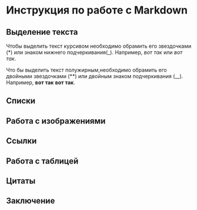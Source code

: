 # Инструкция по работе с Markdown

## Выделение текста
Чтобы выделить текст курсивом необходимо обрамить его звездочками (*)  или знаком нижнего подчеркивания(_). Например, *вот так* или _вот так_.


Что бы выделить текст полужирным,необходимо обрамить его двойными звездочками (**) или двойным знаком подчеркивания (__). Например, **вот так** __вот так__.
## Списки

## Работа с изображениями

## Ссылки

## Работа с таблицей

## Цитаты

## Заключение